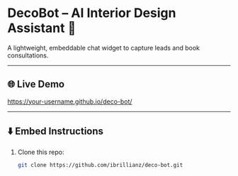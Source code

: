 # DecoBot – AI Interior Design Assistant 🤖

A lightweight, embeddable chat widget to capture leads and book consultations.

---

## 🌐 Live Demo

https://your-username.github.io/deco-bot/

---

## ⬇️ Embed Instructions

1. Clone this repo:
   ```bash
   git clone https://github.com/ibrillianz/deco-bot.git

